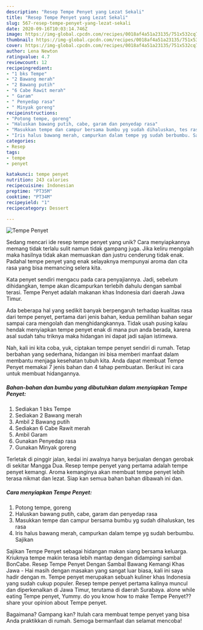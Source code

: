 ```yaml
---
description: "Resep Tempe Penyet yang Lezat Sekali"
title: "Resep Tempe Penyet yang Lezat Sekali"
slug: 567-resep-tempe-penyet-yang-lezat-sekali
date: 2020-09-16T10:03:14.746Z
image: https://img-global.cpcdn.com/recipes/0018af4a51a23135/751x532cq70/tempe-penyet-foto-resep-utama.jpg
thumbnail: https://img-global.cpcdn.com/recipes/0018af4a51a23135/751x532cq70/tempe-penyet-foto-resep-utama.jpg
cover: https://img-global.cpcdn.com/recipes/0018af4a51a23135/751x532cq70/tempe-penyet-foto-resep-utama.jpg
author: Lena Newton
ratingvalue: 4.7
reviewcount: 12
recipeingredient:
- "1 bks Tempe"
- "2 Bawang merah"
- "2 Bawang putih"
- "6 Cabe Rawit merah"
- " Garam"
- " Penyedap rasa"
- " Minyak goreng"
recipeinstructions:
- "Potong tempe, goreng"
- "Haluskan bawang putih, cabe, garam dan penyedap rasa"
- "Masukkan tempe dan campur bersama bumbu yg sudah dihaluskan, tes rasa"
- "Iris halus bawang merah, campurkan dalam tempe yg sudah berbumbu. Sajikan"
categories:
- Resep
tags:
- tempe
- penyet

katakunci: tempe penyet 
nutrition: 243 calories
recipecuisine: Indonesian
preptime: "PT35M"
cooktime: "PT34M"
recipeyield: "1"
recipecategory: Dessert

---
```



![Tempe Penyet](https://img-global.cpcdn.com/recipes/0018af4a51a23135/751x532cq70/tempe-penyet-foto-resep-utama.jpg)

Sedang mencari ide resep tempe penyet yang unik? Cara menyiapkannya memang tidak terlalu sulit namun tidak gampang juga. Jika keliru mengolah maka hasilnya tidak akan memuaskan dan justru cenderung tidak enak. Padahal tempe penyet yang enak selayaknya mempunyai aroma dan cita rasa yang bisa memancing selera kita.

Kata penyet sendiri mengacu pada cara penyajiannya. Jadi, sebelum dihidangkan, tempe akan dicampurkan terlebih dahulu dengan sambal terasi. Tempe Penyet adalah makanan khas Indonesia dari daerah Jawa Timur.

Ada beberapa hal yang sedikit banyak berpengaruh terhadap kualitas rasa dari tempe penyet, pertama dari jenis bahan, kedua pemilihan bahan segar sampai cara mengolah dan menghidangkannya. Tidak usah pusing kalau hendak menyiapkan tempe penyet enak di mana pun anda berada, karena asal sudah tahu triknya maka hidangan ini dapat jadi sajian istimewa.


Nah, kali ini kita coba, yuk, ciptakan tempe penyet sendiri di rumah. Tetap berbahan yang sederhana, hidangan ini bisa memberi manfaat dalam membantu menjaga kesehatan tubuh kita. Anda dapat membuat Tempe Penyet memakai 7 jenis bahan dan 4 tahap pembuatan. Berikut ini cara untuk membuat hidangannya.

<!--inarticleads1-->

##### Bahan-bahan dan bumbu yang dibutuhkan dalam menyiapkan Tempe Penyet:

1. Sediakan 1 bks Tempe
1. Sediakan 2 Bawang merah
1. Ambil 2 Bawang putih
1. Sediakan 6 Cabe Rawit merah
1. Ambil  Garam
1. Gunakan  Penyedap rasa
1. Gunakan  Minyak goreng


Terletak di pinggir jalan, kedai ini awalnya hanya berjualan dengan gerobak di sekitar Mangga Dua. Resep tempe penyet yang pertama adalah tempe penyet kemangi. Aroma kemanginya akan membuat tempe penyet lebih terasa nikmat dan lezat. Siap kan semua bahan bahan dibawah ini dan. 

<!--inarticleads2-->

##### Cara menyiapkan Tempe Penyet:

1. Potong tempe, goreng
1. Haluskan bawang putih, cabe, garam dan penyedap rasa
1. Masukkan tempe dan campur bersama bumbu yg sudah dihaluskan, tes rasa
1. Iris halus bawang merah, campurkan dalam tempe yg sudah berbumbu. Sajikan


Sajikan Tempe Penyet sebagai hidangan makan siang bersama keluarga. Kriuknya tempe makin terasa lebih mantap dengan didampingi sambal BonCabe. Resep Tempe Penyet Dengan Sambal Bawang Kemangi Khas Jawa - Hai masih dengan masakan yang sangat luar biasa, kali ini saya hadir dengan m. Tempe penyet merupakan sebuah kuliner khas Indonesia yang sudah cukup populer. Resep tempe penyet pertama kalinya muncul dan diperkenalkan di Jawa Timur, terutama di daerah Surabaya. alone while eating Tempe penyet, Yummy. do you know how to make Tempe Penyet??share your opinion about Tempe penyet. 

Bagaimana? Gampang kan? Itulah cara membuat tempe penyet yang bisa Anda praktikkan di rumah. Semoga bermanfaat dan selamat mencoba!
